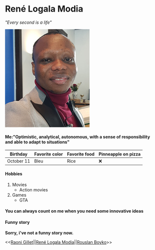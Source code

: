 # René Logala Modia 
_"Every second is a life"_  

![alt text](https://github.com/logmodia/markdown-challenge/blob/main/img2.jpg "Photo")

#### Me:"Optimistic, analytical, autonomous, with a sense of responsibility and able to adapt to situations"

Birthday | Favorite color | Favorite food | Pinneapple on pizza
-------- | -------- | --------| -------- |
October 11 | Bleu | Rice | :x:

#### Hobbies

1. Movies
   - Action movies
2. Games
   - GTA

#### You can always count on me when you need some innovative ideas

#### Funny story
**Sorry, i've not a funny story now.**

<<[Raoni Gillet](https://github.com/GRaonix/markdown-challenge)||[René Logala Modia](https://github.com/logmodia/markdown-challenge)||[Rouslan Boyko](https://github.com/RouslanBoyko/markdown-challenge)>>